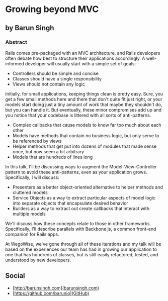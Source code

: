 # Growing beyond MVC

## by Barun Singh

### Abstract ###

Rails comes pre-packaged with an MVC architecture, and Rails developers often debate how best to structure their applications accordingly. A well-informed developer will usually start with a simple set of goals:

* Controllers should be simple and concise
* Classes should have a single responsibility
* Views should not contain any logic

Initially, for small applications, keeping things clean is pretty easy. Sure, you get a few small methods here and there that don't quite fit just right, or your models start doing just a tiny amount of work that maybe they shouldn't do, but you can handle it. But eventually, these minor compromises add up and you notice that your codebase is littered with all sorts of anti-patterns. 

* Complex callbacks that cause models to know far too much about each other
* Models have methods that contain no business logic, but only serve to be referenced by views
* Helper methods that get put into dozens of modules that made sense once, but now seem a bit arbitrary
* Models that are hundreds of lines long 

In this talk, I'll be discussing ways to augment the Model-View-Controller pattern to avoid these anti-patterns, even as your application grows. Specifically, I will discuss:

* Presenters as a better object-oriented alternative to helper methods and cluttered models
* Service Objects as a way to extract particular aspects of model logic into separate objects that encapsulate desired behavior
* Builders as a way to extract out create callbacks that interact with multiple models

We'll discuss how these concepts relate to those in other frameworks. Specifically, I'll describe parallels with Backbone.js, a common front-end companion for Rails apps.

At WegoWise, we've gone through all of these iterations and my talk will be based on the experiences our team has had in growing our application to one that has hundreds of classes, but is still easily refactored, tested, and understood by new developers.

## Social ##

* [http://barunsingh.com](barunsingh.com)
* [https://github.com/barunio](GitHub)
